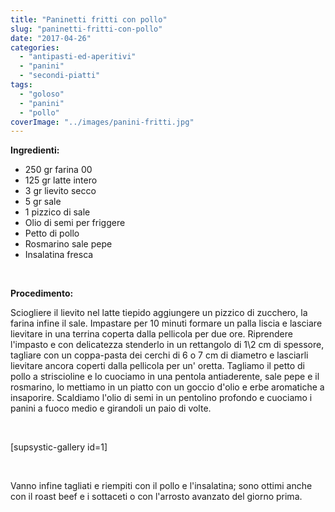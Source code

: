 ```yaml
---
title: "Paninetti fritti con pollo"
slug: "paninetti-fritti-con-pollo"
date: "2017-04-26"
categories: 
  - "antipasti-ed-aperitivi"
  - "panini"
  - "secondi-piatti"
tags: 
  - "goloso"
  - "panini"
  - "pollo"
coverImage: "../images/panini-fritti.jpg"
---
```


**Ingredienti:**

- 250 gr farina 00
- 125 gr latte intero
- 3 gr lievito secco
- 5 gr sale
- 1 pizzico di sale
- Olio di semi per friggere
- Petto di pollo
- Rosmarino sale pepe
- Insalatina fresca

 

**Procedimento:**

Sciogliere il lievito nel latte tiepido aggiungere un pizzico di zucchero, la farina infine il sale. Impastare per 10 minuti formare un palla liscia e lasciare lievitare in una terrina coperta dalla pellicola per due ore. Riprendere l'impasto e con delicatezza stenderlo in un rettangolo di 1\\2 cm di spessore, tagliare con un coppa-pasta dei cerchi di 6 o 7 cm di diametro e lasciarli lievitare ancora coperti dalla pellicola per un' oretta. Tagliamo il petto di pollo a striscioline e lo cuociamo in una pentola antiaderente, sale pepe e il rosmarino, lo mettiamo in un piatto con un goccio d'olio e erbe aromatiche a insaporire. Scaldiamo l'olio di semi in un pentolino profondo e cuociamo i panini a fuoco medio e girandoli un paio di volte.

 

\[supsystic-gallery id=1\]

 

Vanno infine tagliati e riempiti con il pollo e l'insalatina; sono ottimi anche con il roast beef e i sottaceti o con l'arrosto avanzato del giorno prima.

